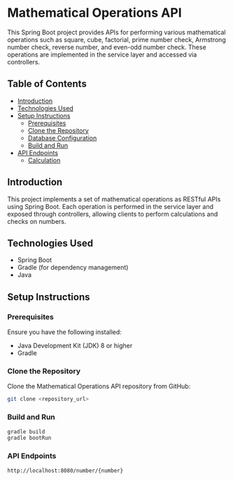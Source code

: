 # Mathematical Operations API

This Spring Boot project provides APIs for performing various mathematical operations such as square, cube, factorial, prime number check, Armstrong number check, reverse number, and even-odd number check. These operations are implemented in the service layer and accessed via controllers.

## Table of Contents
- [Introduction](#introduction)
- [Technologies Used](#technologies-used)
- [Setup Instructions](#setup-instructions)
  - [Prerequisites](#prerequisites)
  - [Clone the Repository](#clone-the-repository)
  - [Database Configuration](#database-configuration)
  - [Build and Run](#build-and-run)
- [API Endpoints](#api-endpoints)
  - [Calculation](#calculation)

## Introduction
This project implements a set of mathematical operations as RESTful APIs using Spring Boot. Each operation is performed in the service layer and exposed through controllers, allowing clients to perform calculations and checks on numbers.

## Technologies Used
- Spring Boot
- Gradle (for dependency management)
- Java

## Setup Instructions
### Prerequisites
Ensure you have the following installed:
- Java Development Kit (JDK) 8 or higher
- Gradle

### Clone the Repository
Clone the Mathematical Operations API repository from GitHub:
```bash
git clone <repository_url>
```

### Build and Run
```bash
gradle build
gradle bootRun
```

### API Endpoints
```bash
http://localhost:8080/number/{number}
```
